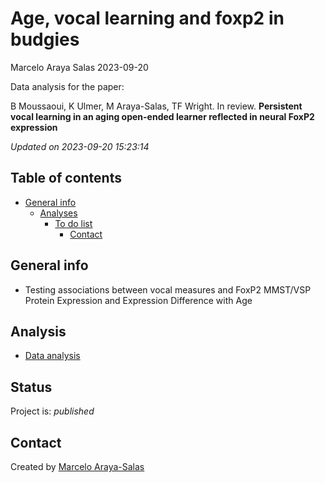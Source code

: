Age, vocal learning and foxp2 in budgies
================
Marcelo Araya Salas
2023-09-20

<!-- Short Description  -->

Data analysis for the paper:

B Moussaoui, K Ulmer, M Araya-Salas, TF Wright. In review. **Persistent
vocal learning in an aging open-ended learner reflected in neural FoxP2
expression**

*Updated on 2023-09-20 15:23:14*

<!-- README.md is generated from README.Rmd. Please edit that file -->

## Table of contents

- [General info](#general-info)
  - [Analyses](#Analyses)
    - [To do list](#to-do-list)
      - [Contact](#contact)

## General info

- Testing associations between vocal measures and FoxP2 MMST/VSP Protein
  Expression and Expression Difference with Age

## Analysis

- [Data analysis](https://rpubs.com/marcelo-araya-salas/1086095)

## Status

Project is: *published*

## Contact

Created by [Marcelo Araya-Salas](marce10.github.io/)
